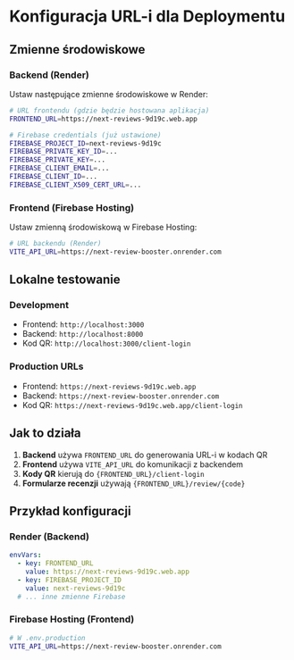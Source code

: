 # Konfiguracja URL-i dla Deploymentu

## Zmienne środowiskowe

### Backend (Render)

Ustaw następujące zmienne środowiskowe w Render:

```bash
# URL frontendu (gdzie będzie hostowana aplikacja)
FRONTEND_URL=https://next-reviews-9d19c.web.app

# Firebase credentials (już ustawione)
FIREBASE_PROJECT_ID=next-reviews-9d19c
FIREBASE_PRIVATE_KEY_ID=...
FIREBASE_PRIVATE_KEY=...
FIREBASE_CLIENT_EMAIL=...
FIREBASE_CLIENT_ID=...
FIREBASE_CLIENT_X509_CERT_URL=...
```

### Frontend (Firebase Hosting)

Ustaw zmienną środowiskową w Firebase Hosting:

```bash
# URL backendu (Render)
VITE_API_URL=https://next-review-booster.onrender.com
```

## Lokalne testowanie

### Development
- Frontend: `http://localhost:3000`
- Backend: `http://localhost:8000`
- Kod QR: `http://localhost:3000/client-login`

### Production URLs
- Frontend: `https://next-reviews-9d19c.web.app`
- Backend: `https://next-review-booster.onrender.com`
- Kod QR: `https://next-reviews-9d19c.web.app/client-login`

## Jak to działa

1. **Backend** używa `FRONTEND_URL` do generowania URL-i w kodach QR
2. **Frontend** używa `VITE_API_URL` do komunikacji z backendem
3. **Kody QR** kierują do `{FRONTEND_URL}/client-login`
4. **Formularze recenzji** używają `{FRONTEND_URL}/review/{code}`

## Przykład konfiguracji

### Render (Backend)
```yaml
envVars:
  - key: FRONTEND_URL
    value: https://next-reviews-9d19c.web.app
  - key: FIREBASE_PROJECT_ID
    value: next-reviews-9d19c
  # ... inne zmienne Firebase
```

### Firebase Hosting (Frontend)
```bash
# W .env.production
VITE_API_URL=https://next-review-booster.onrender.com
```
